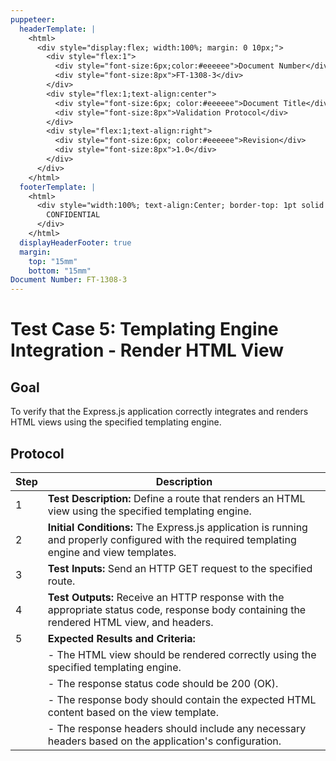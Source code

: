 ```yaml
---
puppeteer:
  headerTemplate: |
    <html>
      <div style="display:flex; width:100%; margin: 0 10px;">
        <div style="flex:1">
          <div style="font-size:6px;color:#eeeeee">Document Number</div>
          <div style="font-size:8px">FT-1308-3</div>
        </div>
        <div style="flex:1;text-align:center">
          <div style="font-size:6px; color:#eeeeee">Document Title</div>
          <div style="font-size:8px">Validation Protocol</div>
        </div>
        <div style="flex:1;text-align:right">
          <div style="font-size:6px; color:#eeeeee">Revision</div>
          <div style="font-size:8px">1.0</div>
        </div>
      </div>
    </html>
  footerTemplate: |
    <html>
      <div style="width:100%; text-align:Center; border-top: 1pt solid #eeeeee; margin: 0 20px -10px 0; font-size: 8pt; color: #000000">
        CONFIDENTIAL
      </div>
    </html>
  displayHeaderFooter: true
  margin:
    top: "15mm"
    bottom: "15mm"
Document Number: FT-1308-3
---
```

# Test Case 5: Templating Engine Integration - Render HTML View

## Goal

To verify that the Express.js application correctly integrates and renders HTML views using the specified templating engine.

## Protocol

| Step | Description                                                  |
|------|--------------------------------------------------------------|
| 1    | **Test Description:** Define a route that renders an HTML view using the specified templating engine. |
| 2    | **Initial Conditions:** The Express.js application is running and properly configured with the required templating engine and view templates. |
| 3    | **Test Inputs:** Send an HTTP GET request to the specified route. |
| 4    | **Test Outputs:** Receive an HTTP response with the appropriate status code, response body containing the rendered HTML view, and headers. |
| 5    | **Expected Results and Criteria:**                                 |
|      | - The HTML view should be rendered correctly using the specified templating engine. |
|      | - The response status code should be 200 (OK).                      |
|      | - The response body should contain the expected HTML content based on the view template. |
|      | - The response headers should include any necessary headers based on the application's configuration. |
